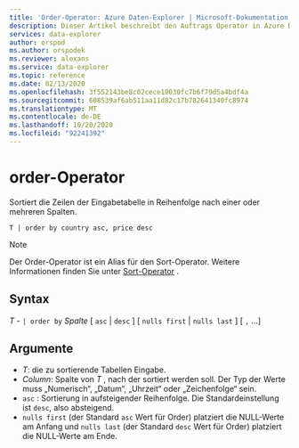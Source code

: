 ```yaml
---
title: 'Order-Operator: Azure Daten-Explorer | Microsoft-Dokumentation'
description: Dieser Artikel beschreibt den Auftrags Operator in Azure Daten-Explorer.
services: data-explorer
author: orspod
ms.author: orspodek
ms.reviewer: alexans
ms.service: data-explorer
ms.topic: reference
ms.date: 02/13/2020
ms.openlocfilehash: 3f552143be8c02cece19030fc7b6f79d5a4bdf4a
ms.sourcegitcommit: 608539af6ab511aa11d82c17b782641340fc8974
ms.translationtype: MT
ms.contentlocale: de-DE
ms.lasthandoff: 10/20/2020
ms.locfileid: "92241392"
---
```

# <a name="order-operator"></a>order-Operator 

Sortiert die Zeilen der Eingabetabelle in Reihenfolge nach einer oder mehreren Spalten.

```kusto
T | order by country asc, price desc
```

> [!NOTE]
> Der Order-Operator ist ein Alias für den Sort-Operator. Weitere Informationen finden Sie unter [Sort-Operator](sortoperator.md) .

## <a name="syntax"></a>Syntax

*T* - `| order by` *Spalte* [ `asc`  |  `desc` ] [ `nulls first`  |  `nulls last` ] [ `,` ...]

## <a name="arguments"></a>Argumente

* *T*: die zu sortierende Tabellen Eingabe.
* *Column*: Spalte von *T* , nach der sortiert werden soll. Der Typ der Werte muss „Numerisch“, „Datum“, „Uhrzeit“ oder „Zeichenfolge“ sein.
* `asc` : Sortierung in aufsteigender Reihenfolge. Die Standardeinstellung ist `desc`, also absteigend.
* `nulls first` (der Standard `asc` Wert für Order) platziert die NULL-Werte am Anfang und `nulls last` (der Standard `desc` Wert für Order) platziert die NULL-Werte am Ende.

